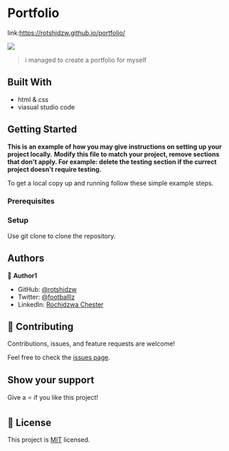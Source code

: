 # Portfolio


link:https://rotshidzw.github.io/portfolio/

![](https://img.shields.io/badge/Microverse-blueviolet)


> i managed to  create a portfolio for myself 




## Built With

- html & css
- viasual studio code 



## Getting Started

**This is an example of how you may give instructions on setting up your project locally.**
**Modify this file to match your project, remove sections that don't apply. For example: delete the testing section if the currect project doesn't require testing.**


To get a local copy up and running follow these simple example steps.

### Prerequisites


### Setup
Use git clone <filename> to clone the repository.



## Authors

👤 **Author1**

- GitHub: [@rotshidzw](https://github.com/rotshidzw)
- Twitter: [@footballlz](https://twitter.com/footballlz)
- LinkedIn: [Rochidzwa Chester](https://www.linkedin.com/in/rochidzwa-chester-8062b6211/)


## 🤝 Contributing

Contributions, issues, and feature requests are welcome!

Feel free to check the [issues page](https://github.com/rotshidzw/Hello-microverse/issues).

## Show your support
Give a ⭐️ if you like this project!



## 📝 License

This project is [MIT](./MIT.md) licensed.
